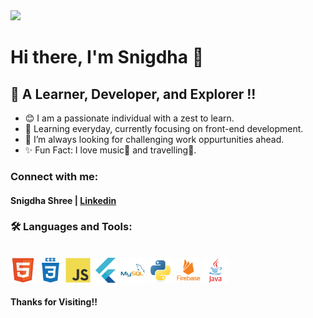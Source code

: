 <div id ="header" align="start">
  <img src="https://media.giphy.com/media/HPT3upIBXvFy9JOkkr/giphy.gif" width="100"/>
</div>

# **Hi there, I'm Snigdha** 👋

## 🔷 A Learner, Developer, and Explorer !!

* 😊 I am a passionate individual with a zest to learn.
* 🎯 Learning everyday, currently focusing on front-end development.
* 📌 I’m always looking for challenging work oppurtunities ahead.
* ✨ Fun Fact: I love music🎵 and travelling🤩. 


### Connect with me:  
#### Snigdha Shree | [Linkedin](https://www.linkedin.com/in/snigdha-shree-48227b18a)


### 🛠️ Languages and Tools: 
<br>
<div>
  <img src="https://github.com/devicons/devicon/blob/master/icons/html5/html5-original.svg" width="40" height="40">
  <img src="https://github.com/devicons/devicon/blob/master/icons/css3/css3-plain-wordmark.svg" width="40" height="40">
  <img src="https://github.com/devicons/devicon/blob/master/icons/javascript/javascript-original.svg" width="40" height="40">
  <img src="https://github.com/devicons/devicon/blob/master/icons/flutter/flutter-original.svg" width="40" height="40">
  <img src="https://github.com/devicons/devicon/blob/master/icons/mysql/mysql-original-wordmark.svg" width="40" height="40">
  <img src="https://github.com/devicons/devicon/blob/master/icons/python/python-original.svg" width="40" height="40">
  <img src="https://github.com/devicons/devicon/blob/master/icons/firebase/firebase-plain-wordmark.svg" width="40" height="40">
  <img src="https://github.com/devicons/devicon/blob/master/icons/java/java-original-wordmark.svg" width="40" height="40">
</div>


#### Thanks for Visiting!!
